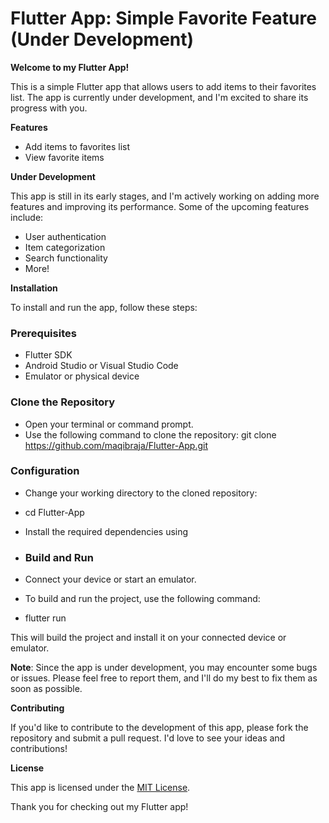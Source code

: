 # Flutter App: Simple Favorite Feature (Under Development)

**Welcome to my Flutter App!**

This is a simple Flutter app that allows users to add items to their favorites list. The app is currently under development, and I'm excited to share its progress with you.

**Features**

* Add items to favorites list
* View favorite items

**Under Development**

This app is still in its early stages, and I'm actively working on adding more features and improving its performance. Some of the upcoming features include:

* User authentication
* Item categorization
* Search functionality
* More!

**Installation**

To install and run the app, follow these steps:

### Prerequisites

* Flutter SDK
* Android Studio or Visual Studio Code
* Emulator or physical device

### Clone the Repository

* Open your terminal or command prompt.
* Use the following command to clone the repository:
git clone https://github.com/maqibraja/Flutter-App.git
### Configuration

* Change your working directory to the cloned repository:
  
* cd Flutter-App
* Install the required dependencies using

* ### Build and Run

* Connect your device or start an emulator.
* To build and run the project, use the following command:

* flutter run
  
This will build the project and install it on your connected device or emulator.

**Note**: Since the app is under development, you may encounter some bugs or issues. Please feel free to report them, and I'll do my best to fix them as soon as possible.

**Contributing**

If you'd like to contribute to the development of this app, please fork the repository and submit a pull request. I'd love to see your ideas and contributions!

**License**

This app is licensed under the [MIT License](https://opensource.org/licenses/MIT).

Thank you for checking out my Flutter app!
